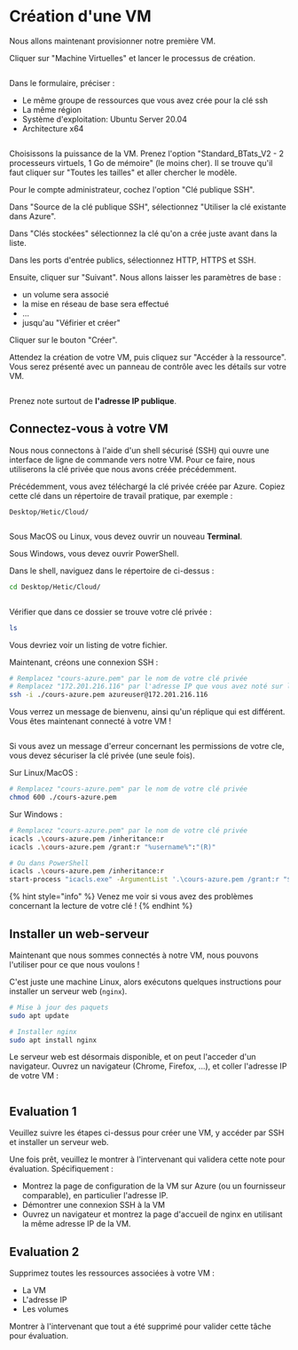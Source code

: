 # Création d'une VM

Nous allons maintenant provisionner notre première VM.

Cliquer sur "Machine Virtuelles" et lancer le processus de création.

<figure><img src="../graphics/vm01.png" alt=""><figcaption></figcaption></figure>

Dans le formulaire, préciser :

* Le même groupe de ressources que vous avez crée pour la clé ssh
* La même région
* Système d'exploitation: Ubuntu Server 20.04
* Architecture x64

<figure><img src="../graphics/vm02.png" alt=""><figcaption></figcaption></figure>

Choisissons la puissance de la VM. Prenez l'option "Standard\_BTats\_V2 - 2 processeurs virtuels, 1 Go de mémoire" (le moins cher). Il se trouve qu'il faut cliquer sur "Toutes les tailles" et aller chercher le modèle.

Pour le compte administrateur, cochez l'option "Clé publique SSH".

Dans "Source de la clé publique SSH", sélectionnez "Utiliser la clé existante dans Azure".

Dans "Clés stockées" sélectionnez la clé qu'on a crée juste avant dans la liste.

Dans les ports d'entrée publics, sélectionnez HTTP, HTTPS et SSH.

Ensuite, cliquer sur "Suivant". Nous allons laisser les paramètres de base :

* un volume sera associé
* la mise en réseau de base sera effectué
* ...
* jusqu'au "Véfirier et créer"

Cliquer sur le bouton "Créer".

Attendez la création de votre VM, puis cliquez sur "Accéder à la ressource". Vous serez présenté avec un panneau de contrôle avec les détails sur votre VM.

<figure><img src="../graphics/azure03.png" alt=""><figcaption></figcaption></figure>

Prenez note surtout de **l'adresse IP publique**.

## Connectez-vous à votre VM

Nous nous connectons à l'aide d'un shell sécurisé (SSH) qui ouvre une interface de ligne de commande vers notre VM. Pour ce faire, nous utiliserons la clé privée que nous avons créée précédemment.

Précédemment, vous avez téléchargé la clé privée créée par Azure. Copiez cette clé dans un répertoire de travail pratique, par exemple :

```
Desktop/Hetic/Cloud/
```

<figure><img src="../graphics/ssh-01.png" alt=""><figcaption></figcaption></figure>

Sous MacOS ou Linux, vous devez ouvrir un nouveau **Terminal**.

Sous Windows, vous devez ouvrir PowerShell.

Dans le shell, naviguez dans le répertoire de ci-dessus :

```bash
cd Desktop/Hetic/Cloud/
```

<figure><img src="../graphics/ssh-02.png" alt=""><figcaption></figcaption></figure>

Vérifier que dans ce dossier se trouve votre clé privée :

```bash
ls
```

Vous devriez voir un listing de votre fichier.

Maintenant, créons une connexion SSH :

```bash
# Remplacez "cours-azure.pem" par le nom de votre clé privée
# Remplacez "172.201.216.116" par l'adresse IP que vous avez noté sur le tableau de bord Azure
ssh -i ./cours-azure.pem azureuser@172.201.216.116
```

Vous verrez un message de bienvenu, ainsi qu'un réplique qui est différent. Vous êtes maintenant connecté à votre VM !

<figure><img src="../graphics/azure04.png" alt=""><figcaption></figcaption></figure>


Si vous avez un message d'erreur concernant les permissions de votre cle, vous devez sécuriser la clé privée (une seule fois).

Sur Linux/MacOS :

```bash
# Remplacez "cours-azure.pem" par le nom de votre clé privée
chmod 600 ./cours-azure.pem 
```

Sur Windows :

```bash
# Remplacez "cours-azure.pem" par le nom de votre clé privée
icacls .\cours-azure.pem /inheritance:r
icacls .\cours-azure.pem /grant:r "%username%":"(R)"

# Ou dans PowerShell
icacls .\cours-azure.pem /inheritance:r
start-process "icacls.exe" -ArgumentList '.\cours-azure.pem /grant:r "$env:USERNAME":"(R)"'
```

{% hint style="info" %}
Venez me voir si vous avez des problèmes concernant la lecture de votre clé !
{% endhint %}

## Installer un web-serveur

Maintenant que nous sommes connectés à notre VM, nous pouvons l'utiliser pour ce que nous voulons !

C'est juste une machine Linux, alors exécutons quelques instructions pour installer un serveur web (`nginx`).

```bash
# Mise à jour des paquets
sudo apt update

# Installer nginx
sudo apt install nginx
```

Le serveur web est désormais disponible, et on peut l'acceder d'un navigateur. Ouvrez un navigateur (Chrome, Firefox, ...), et coller l'adresse IP de votre VM :

<figure><img src="../graphics/nginx.png" alt=""><figcaption></figcaption></figure>

## Evaluation 1

Veuillez suivre les étapes ci-dessus pour créer une VM, y accéder par SSH et installer un serveur web.

Une fois prêt, veuillez le montrer à l'intervenant qui validera cette note pour évaluation. Spécifiquement :

* Montrez la page de configuration de la VM sur Azure (ou un fournisseur comparable), en particulier l'adresse IP.
* Démontrer une connexion SSH à la VM
* Ouvrez un navigateur et montrez la page d'accueil de nginx en utilisant la même adresse IP de la VM.

## Evaluation 2

Supprimez toutes les ressources associées à votre VM :

* La VM
* L'adresse IP
* Les volumes&#x20;

Montrer à l'intervenant que tout a été supprimé pour valider cette tâche pour évaluation.
